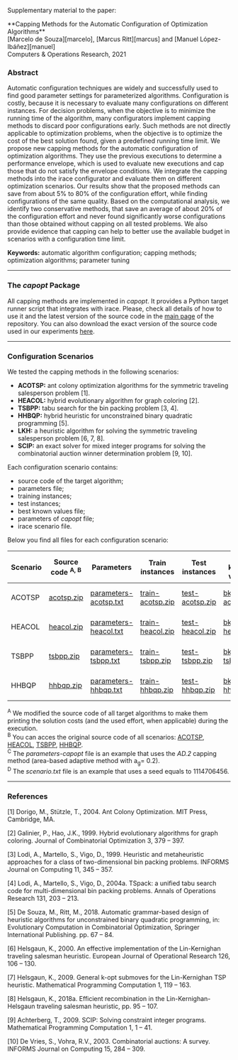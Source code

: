 Supplementary material to the paper:

<div class="border">
<span class="text-green mb-2 ml-4">**Capping Methods for the Automatic Configuration of Optimization Algorithms**</span><br>
[Marcelo de Souza][marcelo], [Marcus Ritt][marcus] and [Manuel López-Ibáñez][manuel]<br>
Computers & Operations Research, 2021
</div>

### Abstract
Automatic configuration techniques are widely and successfully used to find good parameter settings for parameterized algorithms. Configuration is costly, because it is necessary to evaluate many configurations on different instances. For decision problems, when the objective is to minimize the running time of the algorithm, many configurators implement capping methods to discard poor configurations early. Such methods are not directly applicable to optimization problems, when the objective is to optimize the cost of the best solution found, given a predefined running time limit. We propose new capping methods for the automatic configuration of optimization algorithms. They use the previous executions to determine a performance envelope, which is used to evaluate new executions and cap those that do not satisfy the envelope conditions. We integrate the capping methods into the irace configurator and evaluate them on different optimization scenarios. Our results show that the proposed methods can save from about 5% to 80% of the configuration effort, while finding configurations of the same quality. Based on the computational analysis, we identify two conservative methods, that save an average of about 20% of the configuration effort and never found significantly worse configurations than those obtained without capping on all tested problems. We also provide evidence that capping can help to better use the available budget in scenarios with a configuration time limit.

**Keywords:** automatic algorithm configuration; capping methods; optimization algorithms; parameter tuning

***

### The *capopt* Package

All capping methods are implemented in *capopt*. It provides a Python target runner script that integrates with irace. Please, check all details of how to use it and the latest version of the source code in the [main page](../) of the repository. You can also download the exact version of the source code used in our experiments [here][capopt-download].

***

### Configuration Scenarios

We tested the capping methods in the following scenarios:

+ **ACOTSP:** ant colony optimization algorithms for the symmetric traveling salesperson problem [1].
+ **HEACOL:** hybrid evolutionary algorithm for graph coloring [2].
+ **TSBPP:** tabu search for the bin packing problem [3, 4].
+ **HHBQP:** hybrid heuristic for unconstrained binary quadratic programming [5].
+ **LKH:** a heuristic algorithm for solving the symmetric traveling salesperson problem [6, 7, 8].
+ **SCIP:** an exact solver for mixed integer programs for solving the combinatorial auction winner determination problem [9, 10].

Each configuration scenario contains:
+ source code of the target algorithm;
+ parameters file;
+ training instances;
+ test instances;
+ best known values file;
+ parameters of *capopt* file;
+ irace scenario file.

Below you find all files for each configuration scenario:



| Scenario | Source code&nbsp;<sup>A,&nbsp;B</sup>      | Parameters                                            | Train instances                                    | Test instances                                   | Best known values                              | Param. target runner&nbsp;<sup>C</sup>                                 | Scenario file&nbsp;<sup>D</sup>                                | Cut-off effort          | Budget (execs) | Budget (time) |
|----------|--------------------------------------------|-------------------------------------------------------|----------------------------------------------------|--------------------------------------------------|------------------------------------------------|------------------------------------------------------------------------|----------------------------------------------------------|-------------------------|----------------|---------------|
| ACOTSP   | [acotsp.zip][src-acotsp] | [parameters-acotsp.txt][par-acotsp] | [train-acotsp.zip][train-acotsp] | [test-acotsp.zip][test-acotsp] | [bkv-acotsp.txt][bkv-acotsp] | [parameters-capopt-acotsp.txt][parc-acotsp] | [scenario-acotsp.txt][scenario-acotsp] | 60 sec.                 | 2000           | 21000 sec.    |
| HEACOL   | [heacol.zip][src-heacol] | [parameters-heacol.txt][par-heacol] | [train-heacol.zip][train-heacol] | [test-heacol.zip][test-heacol] | [bkv-heacol.txt][bkv-heacol] | [parameters-capopt-heacol.txt][parc-heacol] | [scenario-heacol.txt][scenario-heacol] | 10<sup>9</sup> checks   | 2000           | 3200 sec.     |
| TSBPP    | [tsbpp.zip][src-tsbpp]   | [parameters-tsbpp.txt][par-tsbpp]   | [train-tsbpp.zip][train-tsbpp]   | [test-tsbpp.zip][test-tsbpp]   | [bkv-tsbpp.txt][bkv-tsbpp]   | [parameters-capopt-tsbpp.txt][parc-tsbpp]   | [scenario-tsbpp.txt][scenario-tsbpp]   | 5000 iterations         | 500            | 700 sec.      |
| HHBQP    | [hhbqp.zip][src-hhbqp]   | [parameters-hhbqp.txt][par-hhbqp]   | [train-hhbqp.zip][train-hhbqp]   | [test-hhbqp.zip][test-hhbqp]   | [bkv-hhbqp.txt][bkv-hhbqp]   | [parameters-capopt-hhbqp.txt][parc-hhbqp]   | [scenario-hhbqp.txt][scenario-hhbqp]   | 20/30 sec. (train/test) | 2000           | 7000 sec.     |


<sup>A</sup> We modified the source code of all target algorithms to make them printing the solution costs (and the used effort, when applicable) during the execution.<br>
<sup>B</sup> You can acces the original source code of all scenarios: [ACOTSP][acotsp], [HEACOL][heacol], [TSBPP][tsbpp], [HHBQP][hhbqp].<br>
<sup>C</sup> The *parameters-capopt* file is an example that uses the *AD.2* capping method (area-based adaptive method with a<sub>g</sub>= 0.2).<br>
<sup>D</sup> The *scenario.txt* file is an example that uses a seed equals to 1114706456.

***

### References

[1] Dorigo, M., Stützle, T., 2004. Ant Colony Optimization. MIT Press, Cambridge, MA.

[2] Galinier, P., Hao, J.K., 1999. Hybrid evolutionary algorithms for graph coloring. Journal of Combinatorial Optimization 3, 379 – 397.

[3] Lodi, A., Martello, S., Vigo, D., 1999. Heuristic and metaheuristic approaches for a class of two-dimensional bin packing problems. INFORMS Journal on Computing 11, 345 – 357.

[4] Lodi, A., Martello, S., Vigo, D., 2004a. TSpack: a unified tabu search code for multi-dimensional bin packing problems. Annals of Operations Research 131, 203 – 213.

[5] De Souza, M., Ritt, M., 2018. Automatic grammar-based design of heuristic algorithms for unconstrained binary quadratic programming, in: Evolutionary Computation in Combinatorial Optimization, Springer International Publishing. pp. 67 – 84.

[6] Helsgaun, K., 2000. An effective implementation of the Lin-Kernighan traveling salesman heuristic. European Journal of Operational Research 126, 106 – 130.

[7] Helsgaun, K., 2009. General k-opt submoves for the Lin-Kernighan TSP heuristic. Mathematical Programming Computation 1, 119 – 163.

[8] Helsgaun, K., 2018a. Efficient recombination in the Lin-Kernighan-Helsgaun traveling salesman heuristic, pp. 95 – 107.

[9] Achterberg, T., 2009. SCIP: Solving constraint integer programs. Mathematical Programming Computation 1, 1 – 41.

[10] De Vries, S., Vohra, R.V., 2003. Combinatorial auctions: A survey. INFORMS Journal on Computing 15, 284 – 309.


[marcelo]: https://souzamarcelo.github.io
[marcus]: https://www.inf.ufrgs.br/~mrpritt
[manuel]: http://lopez-ibanez.eu
[capopt]: https://github.com/souzamarcelo/capopt
[python]: https://www.python.org
[r]: https://www.r-project.org
[irace]: http://iridia.ulb.ac.be/irace
[rpy2]: https://rpy2.github.io
[psutil]: https://psutil.readthedocs.io/en/latest
[example-acotsp]: https://github.com/capopt/capopt/tree/master/examples/acotsp
[iracedoc]: https://cran.r-project.org/web/packages/irace/vignettes/irace-package.pdf
[capopt-download]: files/capopt.zip
[acotsp]: http://www.aco-metaheuristic.org/aco-code/public-software.html
[heacol]: http://rhydlewis.eu/resources/gCol.zip
[tsbpp]: http://or.dei.unibo.it/research_pages/ORcodes/TSpack.html
[hhbqp]: https://github.com/souzamarcelo/hhbqp
[src-acotsp]: files/acotsp.zip
[src-heacol]: files/heacol.zip
[src-tsbpp]: files/tsbpp.zip
[src-hhbqp]: files/hhbqp.zip
[par-acotsp]: files/parameters-acotsp.txt
[par-heacol]: files/parameters-heacol.txt
[par-tsbpp]: files/parameters-tsbpp.txt
[par-hhbqp]: files/parameters-hhbqp.txt
[bkv-acotsp]: files/bkv-acotsp.txt
[bkv-heacol]: files/bkv-heacol.txt
[bkv-tsbpp]: files/bkv-tsbpp.txt
[bkv-hhbqp]: files/bkv-hhbqp.txt
[train-acotsp]: files/train-acotsp.zip
[train-heacol]: files/train-heacol.zip
[train-tsbpp]: files/train-tsbpp.zip
[train-hhbqp]: files/train-hhbqp.zip
[test-acotsp]: files/test-acotsp.zip
[test-heacol]: files/test-heacol.zip
[test-tsbpp]: files/test-tsbpp.zip
[test-hhbqp]: files/test-hhbqp.zip
[parc-acotsp]: files/parameters-capopt-acotsp.txt
[parc-heacol]: files/parameters-capopt-heacol.txt
[parc-tsbpp]: files/parameters-capopt-tsbpp.txt
[parc-hhbqp]: files/parameters-capopt-hhbqp.txt
[scenario-acotsp]: files/scenario-acotsp.txt
[scenario-heacol]: files/scenario-heacol.txt
[scenario-tsbpp]: files/scenario-tsbpp.txt
[scenario-hhbqp]: files/scenario-hhbqp.txt
[train-data-evaluation]: files/train-data-evaluation.csv
[test-data-evaluation]: files/test-data-evaluation.csv
[train-data-timeasbudget]: files/train-data-timeasbudget.csv
[test-data-timeasbudget]: files/test-data-timeasbudget.csv
[noncapped]: files/noncapped-executions.csv
[capped]: files/capped-executions.csv
